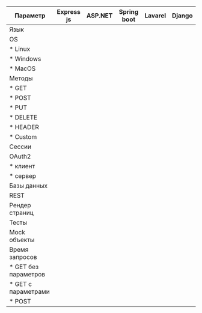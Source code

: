 | Параметр             |Express js | ASP.NET | Spring boot | Lavarel | Django |
|----------------------|-----------|---------|-------------|---------|--------|
| Язык                 |
| OS                   |
| * Linux              |
| * Windows            |
| * MacOS              |
| Методы               |
| * GET                |
| * POST               |
| * PUT                |
| * DELETE             |
| * HEADER             |
| * Custom             |
| Сессии               |
| OAuth2               |
| * клиент             |
| * сервер             |
| Базы данных          |
| REST                 |
| Рендер страниц       |
| Тесты                |
| Mock объекты         |
| Время запросов       |
| * GET без параметров |
| * GET c параметрами  |
| * POST               |